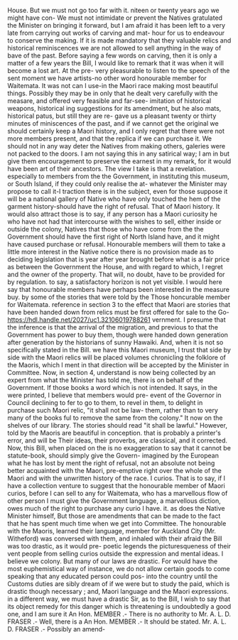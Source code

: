 House. But we must not go too far with it. niteen or twenty years ago we might have con- We must not intimidate or prevent the Natives gratulated the Minister on bringing it forward, but I am afraid it has been left to a very late from carrying out works of carving and mat- hour for us to endeavour to conserve the making. If it is made mandatory that they valuable relics and historical reminiscences we are not allowed to sell anything in the way of bave of the past. Before saying a few words on carving, then it is only a matter of a few years the Bill, I would like to remark that it was when it will become a lost art. At the pre- very pleasurable to listen to the speech of the sent moment we have artists-no other word honourable member for Waitemata. It was not can I use-in the Maori race making most beautiful things. Possibly they may be in only that he dealt very carefully with the measare, and offered very feasible and far-see- imitation of historical weapons, historical ing suggestions for its amendment, but he also mats, historical patus, but still they are re- gave us a pleasant twenty or thirty minutes of miniscences of the past, and if we cannot get the original we should certainly keep a Maori history, and I only regret that there were not more members present, and that the replica if we can purchase it. We should not in any way deter the Natives from making others, galeries were not packed to the doors. I am not saying this in any satirical way; I am in but give them encouragement to preserve the earnest in my remark, for it would have been art of their ancestors. The view I take is that a revelation. especially to members from the the Government, in instituting this museum, or South Island, if they could only realise the at- whatever the Minister may propose to call it-I traction there is in the subject, even for those suppose it will be a national gallery of Native who have only touched the hem of the garment history-should have the right of refusal. That of Maori history. It would also attract those is to say, if any person has a Maori curiosity he who have not had that intercourse with the wishes to sell, either inside or outside the colony, Natives that those who have come from the the Government should have the first right of North Island have, and it might have caused purchase or refusal. Honourable members will them to take a little more interest in the Native notice there is no provision made as to deciding legislation that is year after year brought before what is a fair price as between the Government the House, and with regard to which, I regret and the owner of the property. That will, no doubt, have to be provided for by regulation. to say, a satisfactory horizon is not yet visible. I would here say that honourable members have perhaps been interested in the measure buy. by some of the stories that were told by the Those honcurable member for Waitemata. reference in section 3 to the effect that Maori are stories that have been handed down from relics must be first offered for sale to the Go- https://hdl.handle.net/2027/uc1.32106019788261 vernment. I presume that the inference is that the arrival of the migration, and previous to that the Government has power to buy them, though were handed down generation after generation by the historians of sunny Hawaiki. And, when it is not so specifically stated in the Bill. we have this Maori museum, I trust that side by side with the Maori relics will be placed volumes chronicling the folklore of the Maoris, which I ment in that direction will be accepted by the Minister in Committee. Now, in section 4, understand is now being collected by an expert from what the Minister has told me, there is on behalf of the Government. If those books a word which is not intended. It says, in the were printed, I believe that members would pre- event of the Governor in Council declining to fer to go to them, to revel in them, to delight in purchase such Maori relic, "it shall not be law- them, rather than to very many of the books ful to remove the same from the colony." It now on the shelves of our library. The stories should read "it shall be lawful." However, told by the Maoris are beautiful in conception. that is probably a printer's error, and will be Their ideas, their proverbs, are classical, and it corrected. Now, this Bill, when placed on the is no exaggeration to say that it cannot be statute-book, should simply give the Govern- imagined by the European what he has lost by ment the right of refusal, not an absolute not being better acquainted with the Maori, pre-emptive right over the whole of the Maori and with the unwritten history of the race. I curios. That is to say, if I have a collection venture to suggest that the honourable member of Maori curios, before I can sell to any for Waitemata, who has a marvellous flow of other person I must give the Government language, a marvellous diction, owes much of the right to purchase any curio I have. it. as does the Native Minister himself, But those are amendments that can be made to the fact that he has spent much time when we get into Committee. The honourable with the Maoris, learned their language, member for Auckland City (Mr. Witheford) was conversed with them, and inhaled with their afraid the Bill was too drastic, as it would pre- poetic legends the picturesqueness of their vent people from selling curios outside the expression and mental ideas. I believe we colony. But many of our laws are drastic. For would have the most euphemistical way of instance, we do not allow certain goods to come speaking that any educated person could pos- into the country until the Customs duties are sibly dream of if we were but to study the paid, which is drastic though necessary ; and, Maori language and the Maori expressions. in a different way, we must have a drastic Sir, as to the Bill, I wish to say that its object remedy for this danger which is threatening is undoubtedly a good one, and I am sure it An Hon. MEMBER .- There is no authority to Mr. A. L. D. FRASER .- Well, there is a An Hon. MEMBER .- It should be stated. Mr. A. L. D. FRASER .- Possibly an amend- 